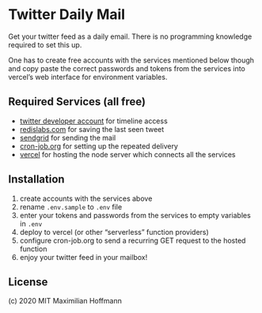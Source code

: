 # Twitter Daily Mail

Get your twitter feed as a daily email. There is no programming knowledge required to set this up.

One has to create free accounts with the services mentioned below though and copy paste the correct
passwords and tokens from the services into vercel’s web interface for environment variables.

## Required Services (all free)

- [twitter developer account](https://developer.twitter.com) for timeline access
- [redislabs.com](https://redislabs.com/) for saving the last seen tweet
- [sendgrid](https://sendgrid.com) for sending the mail
- [cron-job.org](https://cron-job.org) for setting up the repeated delivery
- [vercel](https://vercel.com) for hosting the node server which connects all the services

## Installation

1. create accounts with the services above
2. rename `.env.sample` to `.env` file
3. enter your tokens and passwords from the services to empty variables in `.env`
4. deploy to vercel (or other “serverless” function providers)
5. configure cron-job.org to send a recurring GET request to the hosted function
6. enjoy your twitter feed in your mailbox!


## License
(c) 2020 MIT Maximilian Hoffmann
